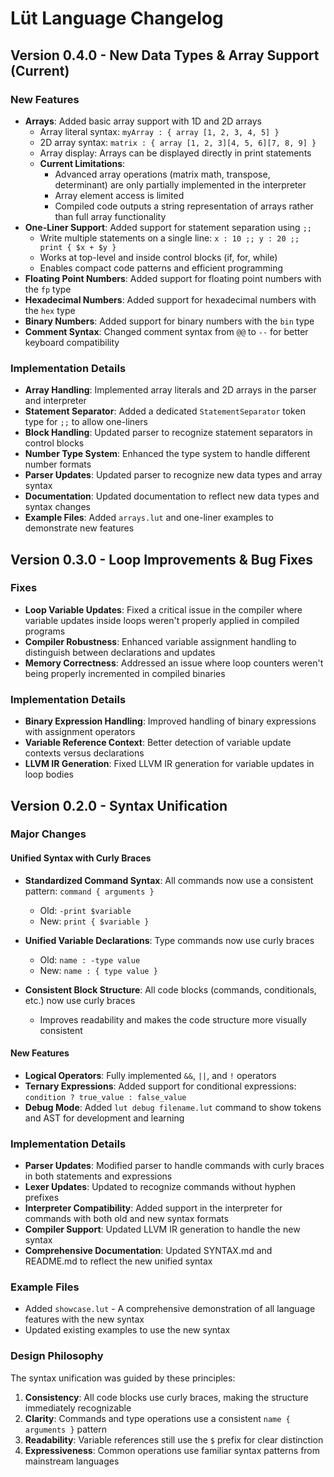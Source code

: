 # Lüt Language Changelog

## Version 0.4.0 - New Data Types & Array Support (Current)

### New Features
* **Arrays**: Added basic array support with 1D and 2D arrays
  * Array literal syntax: `myArray : { array [1, 2, 3, 4, 5] }`
  * 2D array syntax: `matrix : { array [1, 2, 3][4, 5, 6][7, 8, 9] }`
  * Array display: Arrays can be displayed directly in print statements
  * **Current Limitations**:
    * Advanced array operations (matrix math, transpose, determinant) are only partially implemented in the interpreter
    * Array element access is limited
    * Compiled code outputs a string representation of arrays rather than full array functionality
* **One-Liner Support**: Added support for statement separation using `;;`
  * Write multiple statements on a single line: `x : 10 ;; y : 20 ;; print { $x + $y }`
  * Works at top-level and inside control blocks (if, for, while)
  * Enables compact code patterns and efficient programming
* **Floating Point Numbers**: Added support for floating point numbers with the `fp` type
* **Hexadecimal Numbers**: Added support for hexadecimal numbers with the `hex` type
* **Binary Numbers**: Added support for binary numbers with the `bin` type
* **Comment Syntax**: Changed comment syntax from `@@` to `--` for better keyboard compatibility

### Implementation Details
* **Array Handling**: Implemented array literals and 2D arrays in the parser and interpreter
* **Statement Separator**: Added a dedicated `StatementSeparator` token type for `;;` to allow one-liners
* **Block Handling**: Updated parser to recognize statement separators in control blocks
* **Number Type System**: Enhanced the type system to handle different number formats
* **Parser Updates**: Updated parser to recognize new data types and array syntax
* **Documentation**: Updated documentation to reflect new data types and syntax changes
* **Example Files**: Added `arrays.lut` and one-liner examples to demonstrate new features

## Version 0.3.0 - Loop Improvements & Bug Fixes

### Fixes
* **Loop Variable Updates**: Fixed a critical issue in the compiler where variable updates inside loops weren't properly applied in compiled programs
* **Compiler Robustness**: Enhanced variable assignment handling to distinguish between declarations and updates
* **Memory Correctness**: Addressed an issue where loop counters weren't being properly incremented in compiled binaries

### Implementation Details
* **Binary Expression Handling**: Improved handling of binary expressions with assignment operators
* **Variable Reference Context**: Better detection of variable update contexts versus declarations
* **LLVM IR Generation**: Fixed LLVM IR generation for variable updates in loop bodies

## Version 0.2.0 - Syntax Unification

### Major Changes

#### Unified Syntax with Curly Braces

* **Standardized Command Syntax**: All commands now use a consistent pattern: `command { arguments }`
  * Old: `-print $variable`
  * New: `print { $variable }`

* **Unified Variable Declarations**: Type commands now use curly braces
  * Old: `name : -type value`
  * New: `name : { type value }`

* **Consistent Block Structure**: All code blocks (commands, conditionals, etc.) now use curly braces
  * Improves readability and makes the code structure more visually consistent

#### New Features

* **Logical Operators**: Fully implemented `&&`, `||`, and `!` operators
* **Ternary Expressions**: Added support for conditional expressions: `condition ? true_value : false_value`
* **Debug Mode**: Added `lut debug filename.lut` command to show tokens and AST for development and learning

### Implementation Details

* **Parser Updates**: Modified parser to handle commands with curly braces in both statements and expressions
* **Lexer Updates**: Updated to recognize commands without hyphen prefixes
* **Interpreter Compatibility**: Added support in the interpreter for commands with both old and new syntax formats
* **Compiler Support**: Updated LLVM IR generation to handle the new syntax
* **Comprehensive Documentation**: Updated SYNTAX.md and README.md to reflect the new unified syntax

### Example Files

* Added `showcase.lut` - A comprehensive demonstration of all language features with the new syntax
* Updated existing examples to use the new syntax

### Design Philosophy

The syntax unification was guided by these principles:
1. **Consistency**: All code blocks use curly braces, making the structure immediately recognizable
2. **Clarity**: Commands and type operations use a consistent `name { arguments }` pattern
3. **Readability**: Variable references still use the `$` prefix for clear distinction
4. **Expressiveness**: Common operations use familiar syntax patterns from mainstream languages

